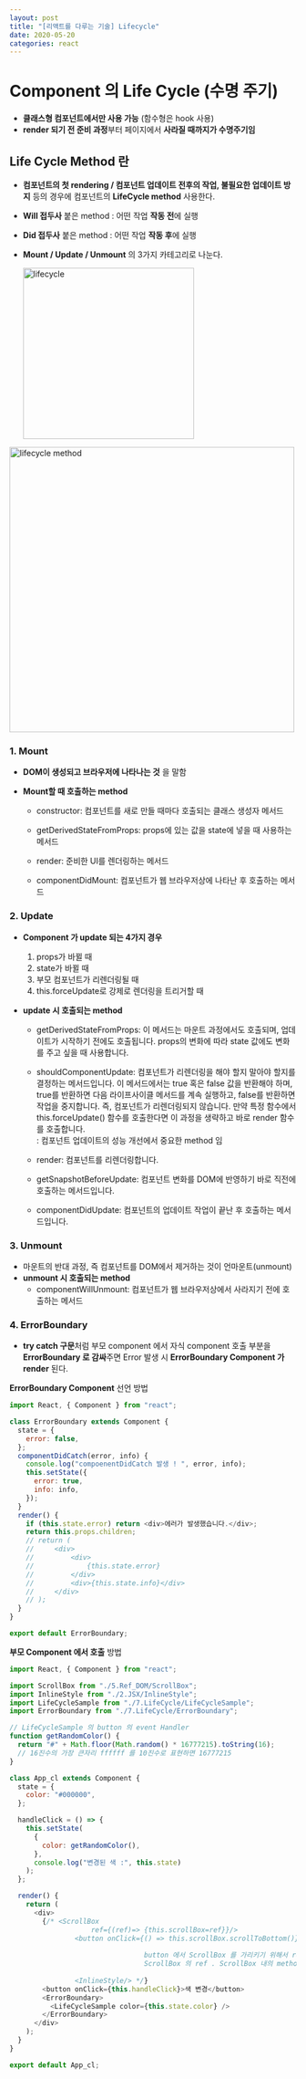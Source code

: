 ```yaml
---
layout: post
title: "[리액트를 다루는 기술] Lifecycle"
date: 2020-05-20
categories: react
---
```


# Component 의 Life Cycle (수명 주기)

- **클래스형 컴포넌트에서만 사용 가능** (함수형은 hook 사용)
- **render 되기 전 준비 과정**부터 페이지에서 **사라질 때까지가 수명주기임**

## Life Cycle Method 란

- **컴포넌트의 첫 rendering / 컴포넌트 업데이트 전후의 작업, 불필요한 업데이트 방지** 등의 경우에 컴포넌트의 **LifeCycle method** 사용한다.

- **Will 접두사** 붙은 method : 어떤 작업 **작동 전**에 실행
- **Did 접두사** 붙은 method : 어떤 작업 **작동 후**에 실행

- **Mount / Update / Unmount** 의 3가지 카테고리로 나눈다.

  

  <a href="https://user-images.githubusercontent.com/52827441/87873794-5483f900-c9ff-11ea-9c10-924e39b76cd4.JPG" data-lightbox="github1-large" data-title="lifecycle">
  <img src="https://user-images.githubusercontent.com/52827441/87873794-5483f900-c9ff-11ea-9c10-924e39b76cd4.JPG" alt="lifecycle" style="width:300px"/>
  </a>



<a href="https://user-images.githubusercontent.com/52827441/87873807-72515e00-c9ff-11ea-9756-0a0772300421.JPG" data-lightbox="github1-large" data-title="lifecycle method">
<img src="https://user-images.githubusercontent.com/52827441/87873807-72515e00-c9ff-11ea-9756-0a0772300421.JPG" alt="lifecycle method" style="width:500px"/>
</a>



### 1. Mount

- **DOM이 생성되고 브라우저에 나타나는 것** 을 말함

- **Mount할 때 호출하는 method**

  - constructor: 컴포넌트를 새로 만들 때마다 호출되는 클래스 생성자 메서드

  - getDerivedStateFromProps: props에 있는 값을 state에 넣을 때 사용하는 메서드

  - render: 준비한 UI를 렌더링하는 메서드

  - componentDidMount: 컴포넌트가 웹 브라우저상에 나타난 후 호출하는 메서드

### 2. Update

- **Component 가 update 되는 4가지 경우**

  1. props가 바뀔 때
  2. state가 바뀔 때
  3. 부모 컴포넌트가 리렌더링될 때
  4. this.forceUpdate로 강제로 렌더링을 트리거할 때

- **update 시 호출되는 method**

  - getDerivedStateFromProps: 이 메서드는 마운트 과정에서도 호출되며, 업데이트가 시작하기 전에도 호출됩니다. props의 변화에 따라 state 값에도 변화를 주고 싶을 때 사용합니다.

  - shouldComponentUpdate: 컴포넌트가 리렌더링을 해야 할지 말아야 할지를 결정하는 메서드입니다. 이 메서드에서는 true 혹은 false 값을 반환해야 하며, true를 반환하면 다음 라이프사이클 메서드를 계속 실행하고, false를 반환하면 작업을 중지합니다. 즉, 컴포넌트가 리렌더링되지 않습니다. 만약 특정 함수에서 this.forceUpdate() 함수를 호출한다면 이 과정을 생략하고 바로 render 함수를 호출합니다.  
    : 컴포넌트 업데이트의 성능 개선에서 중요한 method 임

  - render: 컴포넌트를 리렌더링합니다.

  - getSnapshotBeforeUpdate: 컴포넌트 변화를 DOM에 반영하기 바로 직전에 호출하는 메서드입니다.

  - componentDidUpdate: 컴포넌트의 업데이트 작업이 끝난 후 호출하는 메서드입니다.

### 3. Unmount

- 마운트의 반대 과정, 즉 컴포넌트를 DOM에서 제거하는 것이 언마운트(unmount)
- **unmount 시 호출되는 method**
  - componentWillUnmount: 컴포넌트가 웹 브라우저상에서 사라지기 전에 호출하는 메서드

### 4. ErrorBoundary

- **try catch 구문**처럼 부모 component 에서 자식 component 호출 부분을 **ErrorBoundary 로 감싸**주면 Error 발생 시 **ErrorBoundary Component 가 render** 된다.

**ErrorBoundary Component** 선언 방법

```javascript
import React, { Component } from "react";

class ErrorBoundary extends Component {
  state = {
    error: false,
  };
  componentDidCatch(error, info) {
    console.log("compoenentDidCatch 발생 ! ", error, info);
    this.setState({
      error: true,
      info: info,
    });
  }
  render() {
    if (this.state.error) return <div>에러가 발생했습니다.</div>;
    return this.props.children;
    // return (
    //     <div>
    //         <div>
    //             {this.state.error}
    //         </div>
    //         <div>{this.state.info}</div>
    //     </div>
    // );
  }
}

export default ErrorBoundary;
```

**부모 Component 에서 호출** 방법

```javascript
import React, { Component } from "react";

import ScrollBox from "./5.Ref_DOM/ScrollBox";
import InlineStyle from "./2.JSX/InlineStyle";
import LifeCycleSample from "./7.LifeCycle/LifeCycleSample";
import ErrorBoundary from "./7.LifeCycle/ErrorBoundary";

// LifeCycleSample 의 button 의 event Handler
function getRandomColor() {
  return "#" + Math.floor(Math.random() * 16777215).toString(16);
  // 16진수의 가장 큰자리 ffffff 를 10진수로 표현하면 16777215
}

class App_cl extends Component {
  state = {
    color: "#000000",
  };

  handleClick = () => {
    this.setState(
      {
        color: getRandomColor(),
      },
      console.log("변경된 색 :", this.state)
    );
  };

  render() {
    return (
      <div>
        {/* <ScrollBox 
                    ref={(ref)=> {this.scrollBox=ref}}/>
                <button onClick={() => this.scrollBox.scrollToBottom()}>맨 밑으로</button>
                            
                                 button 에서 ScrollBox 를 가리키기 위해서 ref 사용했음 
                                 ScrollBox 의 ref . ScrollBox 내의 method 로 event handler 지정 
                            
                <InlineStyle/> */}
        <button onClick={this.handleClick}>색 변경</button>
        <ErrorBoundary>
          <LifeCycleSample color={this.state.color} />
        </ErrorBoundary>
      </div>
    );
  }
}

export default App_cl;
```
